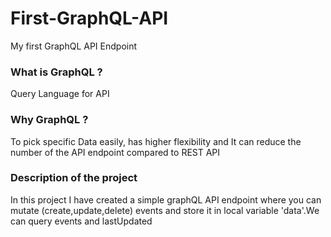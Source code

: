 # First-GraphQL-API
My first GraphQL API Endpoint

### What is GraphQL ?
   Query Language for API

### Why GraphQL ? 
  To pick specific Data easily, has higher flexibility and It can reduce the number of the API endpoint compared to REST API 
  
### Description of the project
  In this project I have created a simple graphQL API endpoint where you can mutate (create,update,delete) events and store it in local variable 'data'.We can query events and lastUpdated
  
  
